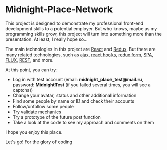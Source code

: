 # Midnight-Place-Network
<p>This project is designed to demonstrate my professional front-end development skills to a potential employer. 
But who knows, maybe as my programming skills grow, this project will turn into something more than the presentation. At least, I really hope so...</p>

<p>The main technologies in this project are <ins>React</ins> and <ins>Redux</ins>. 
But there are many related technologies, such as <ins>ajax</ins>, <ins>react hooks</ins>, <ins>redux form</ins>, <ins>SPA</ins>, <ins>FLUX</ins>, <ins>REST</ins>, and more.</p>

<p>At this point, you can try:</p>
<ul>
<li>Log in with test account (email: <b>midnight_place_test@mail.ru</b>, password: <b>MidnightTest</b> (if you failed several times, you will see a captcha))</li>
<li>Change your avatar, status and other additional information</li>
<li>Find some people by name or ID and check their accounts</li>
<li>Follow/unfollow some people</li>
<li>Try validate mechanics</li>
<li>Try a prototype of the future post function</li>
  <li>Take a look at the code to see my approach and comments on them</li>
</ul>

<p>I hope you enjoy this place.</p>
<p>Let's go! For the glory of coding</p>
